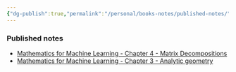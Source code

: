 ```yaml
---
{"dg-publish":true,"permalink":"/personal/books-notes/published-notes/","tags":"gardenEntry"}
---
```


### Published notes
- [Mathematics for Machine Learning - Chapter 4 - Matrix Decompositions](https://my-obsidian-notes.netlify.app/inbox/a-trier/mathematics-for-machine-learning-chapter-4-matrix-decompositions/)
- [Mathematics for Machine Learning - Chapter 3 - Analytic geometry](https://my-obsidian-notes.netlify.app/personal/books-notes/mathematics/mathematics-for-machine-learning-chapter-3-analytic-geometry/)
